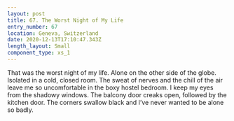 ```yaml
---
layout: post
title: 67. The Worst Night of My Life
entry_number: 67
location: Geneva, Switzerland
date: 2020-12-13T17:10:47.343Z
length_layout: Small
component_type: xs_1
---
```

That was the worst night of my life. Alone on the other side of the globe. Isolated in a cold, closed room. The sweat of nerves and the chill of the air leave me so uncomfortable in the boxy hostel bedroom. I keep my eyes from the shadowy windows. The balcony door creaks open, followed by the kitchen door. The corners swallow black and I’ve never wanted to be alone so badly.